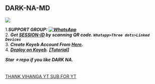 
## DARK-NA-MD

<img src="https://encrypted-tbn0.gstatic.com/images?q=tbn:ANd9GcTTyrKwGSOe0N3mX2BGyexNhLjZUCOQnFfLbA&usqp=CAU">


1.***SUPPORT GROUP: <a href="https://chat.whatsapp.com/Ht3RwH67GEy7KP66vYVT2A"><img alt="WhatsApp" src="https://camo.githubusercontent.com/2157131829ac512183ee8f8b6c6f803688a4cc66a2e686602844e80478401a7c/68747470733a2f2f696d672e736869656c64732e696f2f62616467652f4a6f696e2047726f75702d3235443336363f7374796c653d666f722d7468652d6261646765266c6f676f3d7768617473617070266c6f676f436f6c6f723d7768697465"/></a>*** <br>
2. ***Get [SESSION-ID](https://astro-qr.herokuapp.com/) by scanning QR code. `Whatapp>Three dots>Linked Devices`***<br>
3. ***Create Koyeb Account From [Here](https://app.koyeb.com/auth/signin).*** </br>
4. ***[Deploy on Koyeb](https://app.koyeb.com/apps/deploy?type=git&repository=github.com/acedemy/DARK-NA-V1&branch=main&env[FOOTER]=DARK-NA-MD&env[CAPTION]=*By%20DARK-NA-MD*&env[ONLY_GROUP]=false&env[SESSION_ID]&env[PORT]=8000&ports=8000;http;/).*** ***[[Tutorial]](https://youtu.be/-gkhE0byFEs)*** <br>


***Star ⭐ repo if you like DARK NA.***<br><br>

<a href = "https://www.youtube.com/@STEVENBENSONFX">THANK VIHANGA YT SUB FOR YT</a>

